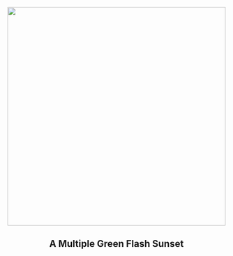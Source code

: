 
<p align="center"><img src="https://apod.nasa.gov/apod/image/2303/GreenFlashesB_Slovinsky_960.jpg" width="500" height="500"></p>
<h2 align="center"> A Multiple Green Flash Sunset </h2>
